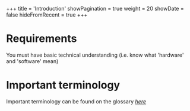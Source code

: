 +++
title = 'Introduction'
showPagination = true
weight = 20
showDate = false
hideFromRecent = true
+++

# Requirements

You must have basic technical understanding (i.e. know what 'hardware' and 'software' mean)

# Important terminology

Important terminology can be found on the glossary [_here_](../glossary/)